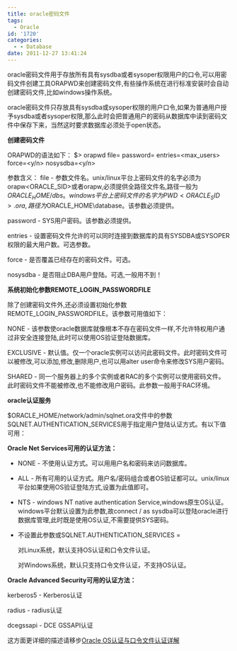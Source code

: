 ```yaml
---
title: oracle密码文件
tags:
  - Oracle
id: '1720'
categories:
  - - Database
date: 2011-12-27 13:41:24
---
```


oracle密码文件用于存放所有具有sysdba或者sysoper权限用户的口令,可以用密码文件创建工具ORAPWD来创建密码文件,有些操作系统在进行标准安装时会自动创建密码文件,比如windows操作系统。
<!-- more -->
oracle密码文件只存放具有sysdba或sysoper权限的用户口令,如果为普通用户授予sysdba或者sysoper权限,那么此时会把普通用户的密码从数据库中读到密码文件中保存下来，当然这时要求数据库必须处于open状态。

**创建密码文件**

ORAPWD的语法如下：
$> orapwd file=<passwdfilename> password=<passwd> entries=<max_users> force=<y/n> nosysdba=<y/n>

参数含义：
file - 参数文件名。unix/linux平台上密码文件的名字必须为orapw<ORACLE_SID>或者orapw,必须提供全路径文件名,路径一般为$ORACLE_HOME/dbs。windows平台上密码文件的名字为PWD<ORACLE_SID>.ora,路径为$ORACLE_HOME\\database。该参数必须提供。

password - SYS用户密码。该参数必须提供。

entries - 设置密码文件允许的可以同时连接到数据库的具有SYSDBA或SYSOPER权限的最大用户数。可选参数。

force - 是否覆盖已经存在的密码文件。可选。

nosysdba - 是否阻止DBA用户登陆。可选,一般用不到！

**系统初始化参数REMOTE_LOGIN_PASSWORDFILE**

除了创建密码文件外,还必须设置初始化参数REMOTE_LOGIN_PASSWORDFILE。该参数可用值如下：

NONE - 该参数使oracle数据库就像根本不存在密码文件一样,不允许特权用户通过非安全连接登陆,此时可以使用OS验证登陆数据库。

EXCLUSIVE - 默认值。仅一个oracle实例可以访问此密码文件。此时密码文件可以被修改,可以添加,修改,删除用户,也可以用alter user命令来修改SYS用户密码。

SHARED - 同一个服务器上的多个实例或者RAC的多个实例可以使用密码文件。此时密码文件不能被修改,也不能修改用户密码。此参数一般用于RAC环境。

**oracle认证服务**

$ORACLE_HOME/network/admin/sqlnet.ora文件中的参数SQLNET.AUTHENTICATION_SERVICES用于指定用户登陆认证方式。有以下值可用：

**Oracle Net Services可用的认证方法：**

*   NONE - 不使用认证方式。可以用用户名和密码来访问数据库。

*   ALL - 所有可用的认证方式。用户名/密码组合或者OS验证都可以。unix/linux平台如果使用OS验证登陆方式,设置为此值即可。

*   NTS - windows NT native authentication Service,windows原生OS认证。windows平台默认设置为此参数,故connect / as sysdba可以登陆oracle进行数据库管理,此时既是使用OS认证,不需要提供SYS密码。

 
*   不设置此参数或SQLNET.AUTHENTICATION_SERVICES =
    
    对Linux系统，默认支持OS认证和口令文件认证。
    
    对Windows系统，默认只支持口令文件认证，不支持OS认证。

**Oracle Advanced Security可用的认证方法：**

kerberos5 - Kerberos认证

radius - radius认证

dcegssapi - DCE GSSAPI认证


这方面更详细的描述请移步[Oracle OS认证与口令文件认证详解](http://www.dbabeta.com/2008/oracle_os_pwfile_authentication.html)